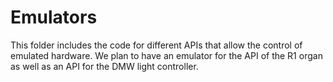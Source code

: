 # Emulators

This folder includes the code for different APIs that allow the control of emulated hardware. We plan to have an emulator for the API of the R1 organ as well as an API for the DMW light controller.